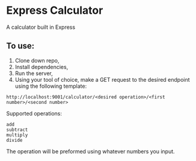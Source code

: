 # Express Calculator
A calculator built in Express

## To use:  

1. Clone down repo,
2. Install dependencies,
3. Run the server,
4. Using your tool of choice, make a GET request to the desired endpoint using the following template:

```
http://localhost:9001/calculator/<desired operation>/<first number>/<second number>
```

Supported operations:

```
add
subtract
multiply
divide
```

The operation will be preformed using whatever numbers you input.




